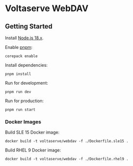 # Voltaserve WebDAV

## Getting Started

Install [Node.js 18.x](https://nodejs.org).

Enable [pnpm](https://pnpm.io):

```shell
corepack enable
```

Install dependencies:

```shell
pnpm install
```

Run for development:

```shell
pnpm run dev
```

Run for production:

```shell
pnpm run start
```

### Docker Images

Build SLE 15 Docker image:

```shell
docker build -t voltaserve/webdav -f ./Dockerfile.sle15 .
```

Build RHEL 9 Docker image:

```shell
docker build -t voltaserve/webdav -f ./Dockerfile.rhel9 .
```
